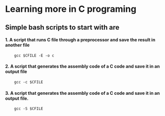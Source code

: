 # Learning more in C programing

## Simple bash scripts to start with are

#### 1. A script that runs C file through a preprocessor and save the result in another file 
``` #!/bin/bash
    gcc $CFILE -E -o c
```
#### 2. A script that generates the assembly code of a C code and save it in an output file
``` #!/bin/bash 
    gcc -c $CFILE
```

#### 3. A script that generates the assembly code of a C code and save it in an output file.
``` #!/bin/bash
    gcc -S $CFILE
```


